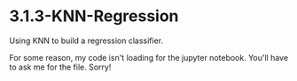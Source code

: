 # 3.1.3-KNN-Regression
Using KNN to build a regression classifier.

For some reason, my code isn't loading for the jupyter notebook. You'll have to ask me for the file. Sorry!

